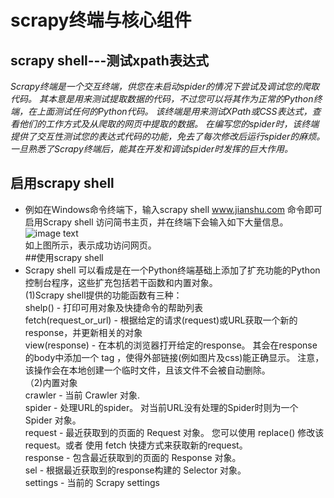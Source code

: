 # scrapy终端与核心组件
## scrapy shell---测试xpath表达式
*Scrapy终端是一个交互终端，供您在未启动spider的情况下尝试及调试您的爬取代码。 其本意是用来测试提取数据的代码，不过您可以将其作为正常的Python终端，在上面测试任何的Python代码。
该终端是用来测试XPath或CSS表达式，查看他们的工作方式及从爬取的网页中提取的数据。 在编写您的spider时，该终端提供了交互性测试您的表达式代码的功能，免去了每次修改后运行spider的麻烦。
一旦熟悉了Scrapy终端后，能其在开发和调试spider时发挥的巨大作用。*

## 启用scrapy shell <url>
  - 例如在Windows命令终端下，输入scrapy shell www.jianshu.com 命令即可启用Scrapy shell 访问简书主页，并在终端下会输入如下大量信息。    
  ![image text](https://github.com/gorgeousCa/Dayup/blob/master/Scrapy/%E7%BB%88%E7%AB%AF%E4%B8%8E%E6%A0%B8%E5%BF%83%E7%BB%84%E4%BB%B6/14.PNG)    
如上图所示，表示成功访问网页。  
##使用scrapy shell   
  - Scrapy shell 可以看成是在一个Python终端基础上添加了扩充功能的Python控制台程序，这些扩充包括若干函数和内置对象。    
  (1)Scrapy shell提供的功能函数有三种：    
        shelp() - 打印可用对象及快捷命令的帮助列表    
        fetch(request_or_url) - 根据给定的请求(request)或URL获取一个新的response，并更新相关的对象  
        view(response) - 在本机的浏览器打开给定的response。 其会在response的body中添加一个 <base> tag ，使得外部链接(例如图片及css)能正确显示。 注意，该操作会在本地创建一个临时文件，且该文件不会被自动删除。  
 （2)内置对象  
        crawler - 当前 Crawler 对象.  
        spider - 处理URL的spider。 对当前URL没有处理的Spider时则为一个 Spider 对象。  
        request - 最近获取到的页面的 Request 对象。 您可以使用 replace() 修改该request。或者 使用 fetch 快捷方式来获取新的request。  
        response - 包含最近获取到的页面的 Response 对象。  
        sel - 根据最近获取到的response构建的 Selector 对象。  
        settings - 当前的 Scrapy settings  
